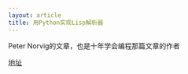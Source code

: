 ```yaml
---
layout: article
title: 用Python实现Lisp解析器
---
```


Peter Norvig的文章，也是十年学会编程那篇文章的作者

[地址](http://norvig.com/lispy.html)